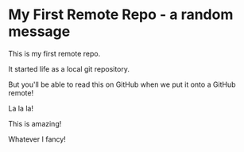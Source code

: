 # My First Remote Repo - a random message

This is my first remote repo.

It started life as a local git repository.

But you'll be able to read this on GitHub when we put it onto a GitHub remote!

La la la!

This is amazing!

Whatever I fancy!
